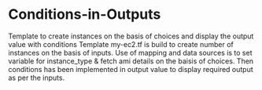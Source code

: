 # Conditions-in-Outputs
Template to create instances on the basis of choices and display the output value with conditions
Template my-ec2.tf is build to create number of instances on the basis of inputs. 
Use of mapping and data sources is to set variable for instance_type & fetch ami details on the baisis of choices.
Then conditions has been implemented in output value to display required output as per the inputs.
